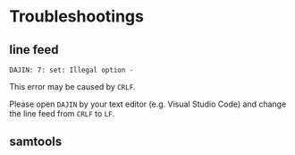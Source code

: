 # Troubleshootings

## line feed

```
DAJIN: 7: set: Illegal option -
```

This error may be caused by `CRLF`.

Please open `DAJIN` by your text editor (e.g. Visual Studio Code) and change the line feed from `CRLF` to `LF`.  

## samtools

